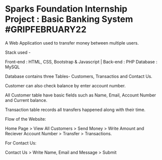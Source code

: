 # Sparks Foundation Internship Project : Basic Banking System #GRIPFEBRUARY22
 
A Web Application used to transfer money between multiple users.

Stack used - 

Front-end : HTML, CSS, Bootstrap & Javascript | Back-end : PHP Database : MySQL

Database contains three Tables- Customers, Transactios and Contact Us.

Customer can also check balance by enter account number.

All Customer table have basic fields such as Name, Email, Account Number and Current balance. 

Transaction table records all transfers happened along with their time. 

Flow of the Website:

Home Page > View All Customers > Send Money > Write Amount and Reciever Account Number > Transfer > Transactions.

For Contact Us:

Contact Us > Write Name, Email and Message > Submit
